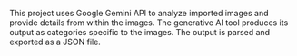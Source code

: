 This project uses Google Gemini API to analyze imported images and provide details from within the images. The generative AI tool produces its output as categories specific to the images. The output is parsed and exported as a JSON file.
